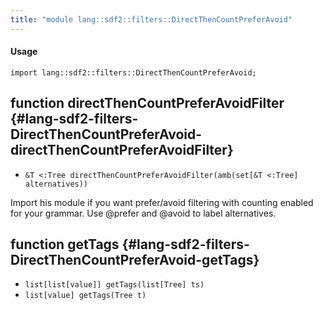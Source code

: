 ```yaml
---
title: "module lang::sdf2::filters::DirectThenCountPreferAvoid"
---
```


#### Usage

`import lang::sdf2::filters::DirectThenCountPreferAvoid;`


## function directThenCountPreferAvoidFilter {#lang-sdf2-filters-DirectThenCountPreferAvoid-directThenCountPreferAvoidFilter}

* ``&T <:Tree directThenCountPreferAvoidFilter(amb(set[&T <:Tree] alternatives))``


Import his module if you want prefer/avoid filtering with counting enabled for your grammar. Use @prefer and @avoid to
label alternatives.

## function getTags {#lang-sdf2-filters-DirectThenCountPreferAvoid-getTags}

* ``list[list[value]] getTags(list[Tree] ts)``
* ``list[value] getTags(Tree t)``


